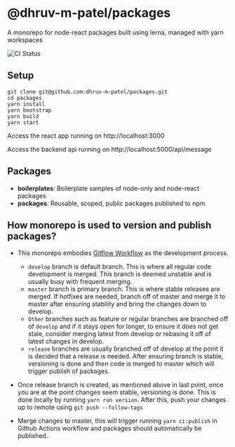 # @dhruv-m-patel/packages

A monorepo for node-react packages built using lerna, managed with yarn workspaces

![CI Status](https://github.com/dhruv-m-patel/packages/workflows/build/badge.svg)

## Setup

```
git clone git@github.com:dhruv-m-patel/packages.git
cd packages
yarn install
yarn bootstrap
yarn build
yarn start
```

Access the react app running on http://localhost:3000

Access the backend api running on http://localhost:5000/api/message

## Packages

- **boilerplates**: Boilerplate samples of node-only and node-react packages
- **packages**: Reusable, scoped, public packages published to npm

## How monorepo is used to version and publish packages?

- This monorepo embodies [Gitflow Workflow](https://www.atlassian.com/git/tutorials/comparing-workflows/gitflow-workflow) as the development process.
  - `develop` branch is default branch. This is where all regular code development is merged. This branch is deemed unstable and is usually busy with frequent merging.
  - `master` branch is primary branch. This is where stable releases are merged. If hotfixes are needed, branch off of master and merge it to master after ensuring stability and bring the changes down to develop.
  - `Other` branches such as feature or regular branches are branched off of `develop` and if it stays open for longer, to ensure it does not get stale, consider merging latest from develop or rebasing it off of latest changes in develop.
  - `release` branches are usually branched off of develop at the point it is decided that a release is needed. After ensuring branch is stable, versioning is done and then code is merged to master which will trigger publish of packages.

- Once release branch is created, as mentioned above in last point, once you are at the point changes seem stable, versioning is done. This is done locally by running `yarn run version`. After this, push your changes up to remote using `git push --follow-tags`

- Merge changes to master, this will trigger running `yarn ci:publish` in Github Actions workflow and packages should automatically be published.
